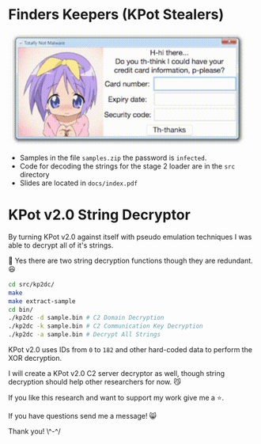 # Finders Keepers (KPot Stealers)

![anime credit card](docs/img/anime-credit-card.gif)

- Samples in the file `samples.zip` the password is `infected`.
- Code for decoding the strings for the stage 2 loader are in the `src` directory
- Slides are located in `docs/index.pdf`

# KPot v2.0 String Decryptor

By turning KPot v2.0 against itself with pseudo emulation techniques I was able to decrypt all of it's strings.

:notebook: Yes there are two string decryption functions though they are redundant. :laughing:

```bash
cd src/kp2dc/
make
make extract-sample
cd bin/
./kp2dc -d sample.bin # C2 Domain Decryption
./kp2dc -k sample.bin # C2 Communication Key Decryption
./kp2dc -a sample.bin # Decrypt All Strings
```

KPot v2.0 uses IDs from `0` to `182` and other hard-coded data to perform the XOR decryption.

I will create a KPot v2.0 C2 server decryptor as well, though string decryption should help other researchers for now. :smirk_cat:

If you like this research and want to support my work give me a :star:.

If you have questions send me a message! :smile_cat:

Thank you! \\^-^/
